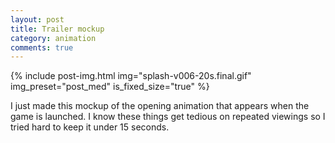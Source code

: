 ```yaml
---
layout: post
title: Trailer mockup
category: animation
comments: true
---
```


{% include post-img.html img="splash-v006-20s.final.gif" img_preset="post_med"  is_fixed_size="true" %}

I just made this mockup of the opening animation that appears when the game is launched. 
I know these things get tedious on repeated viewings so I tried hard to keep it under 15 seconds.
